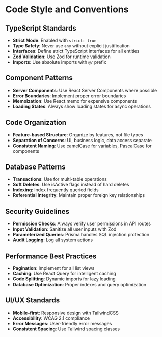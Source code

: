 # Code Style and Conventions

## TypeScript Standards
- **Strict Mode**: Enabled with `strict: true`
- **Type Safety**: Never use `any` without explicit justification
- **Interfaces**: Define strict TypeScript interfaces for all entities
- **Zod Validation**: Use Zod for runtime validation
- **Imports**: Use absolute imports with `@/` prefix

## Component Patterns
- **Server Components**: Use React Server Components where possible
- **Error Boundaries**: Implement proper error boundaries
- **Memoization**: Use React.memo for expensive components
- **Loading States**: Always show loading states for async operations

## Code Organization
- **Feature-based Structure**: Organize by features, not file types
- **Separation of Concerns**: UI, business logic, data access separate
- **Consistent Naming**: Use camelCase for variables, PascalCase for components

## Database Patterns
- **Transactions**: Use for multi-table operations
- **Soft Deletes**: Use isActive flags instead of hard deletes
- **Indexing**: Index frequently queried fields
- **Referential Integrity**: Maintain proper foreign key relationships

## Security Guidelines
- **Permission Checks**: Always verify user permissions in API routes
- **Input Validation**: Sanitize all user inputs with Zod
- **Parameterized Queries**: Prisma handles SQL injection protection
- **Audit Logging**: Log all system actions

## Performance Best Practices
- **Pagination**: Implement for all list views
- **Caching**: Use React Query for intelligent caching
- **Code Splitting**: Dynamic imports for lazy loading
- **Database Optimization**: Proper indexes and query optimization

## UI/UX Standards
- **Mobile-first**: Responsive design with TailwindCSS
- **Accessibility**: WCAG 2.1 compliance
- **Error Messages**: User-friendly error messages
- **Consistent Spacing**: Use Tailwind spacing classes